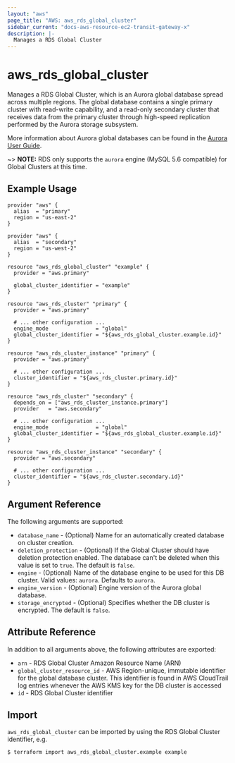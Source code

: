 ```yaml
---
layout: "aws"
page_title: "AWS: aws_rds_global_cluster"
sidebar_current: "docs-aws-resource-ec2-transit-gateway-x"
description: |-
  Manages a RDS Global Cluster
---
```


# aws_rds_global_cluster

Manages a RDS Global Cluster, which is an Aurora global database spread across multiple regions. The global database contains a single primary cluster with read-write capability, and a read-only secondary cluster that receives data from the primary cluster through high-speed replication performed by the Aurora storage subsystem.

More information about Aurora global databases can be found in the [Aurora User Guide](https://docs.aws.amazon.com/AmazonRDS/latest/AuroraUserGuide/aurora-global-database.html#aurora-global-database-creating).

~> **NOTE:** RDS only supports the `aurora` engine (MySQL 5.6 compatible) for Global Clusters at this time.

## Example Usage

```hcl
provider "aws" {
  alias  = "primary"
  region = "us-east-2"
}

provider "aws" {
  alias  = "secondary"
  region = "us-west-2"
}

resource "aws_rds_global_cluster" "example" {
  provider = "aws.primary"

  global_cluster_identifier = "example"
}

resource "aws_rds_cluster" "primary" {
  provider = "aws.primary"

  # ... other configuration ...
  engine_mode               = "global"
  global_cluster_identifier = "${aws_rds_global_cluster.example.id}"
}

resource "aws_rds_cluster_instance" "primary" {
  provider = "aws.primary"

  # ... other configuration ...
  cluster_identifier = "${aws_rds_cluster.primary.id}"
}

resource "aws_rds_cluster" "secondary" {
  depends_on = ["aws_rds_cluster_instance.primary"]
  provider   = "aws.secondary"

  # ... other configuration ...
  engine_mode               = "global"
  global_cluster_identifier = "${aws_rds_global_cluster.example.id}"
}

resource "aws_rds_cluster_instance" "secondary" {
  provider = "aws.secondary"

  # ... other configuration ...
  cluster_identifier = "${aws_rds_cluster.secondary.id}"
}
```

## Argument Reference

The following arguments are supported:

* `database_name` - (Optional) Name for an automatically created database on cluster creation.
* `deletion_protection` - (Optional) If the Global Cluster should have deletion protection enabled. The database can't be deleted when this value is set to `true`. The default is `false`.
* `engine` - (Optional) Name of the database engine to be used for this DB cluster. Valid values: `aurora`. Defaults to `aurora`.
* `engine_version` - (Optional) Engine version of the Aurora global database.
* `storage_encrypted` - (Optional) Specifies whether the DB cluster is encrypted. The default is `false`.

## Attribute Reference

In addition to all arguments above, the following attributes are exported:

* `arn` - RDS Global Cluster Amazon Resource Name (ARN)
* `global_cluster_resource_id` - AWS Region-unique, immutable identifier for the global database cluster. This identifier is found in AWS CloudTrail log entries whenever the AWS KMS key for the DB cluster is accessed
* `id` - RDS Global Cluster identifier

## Import

`aws_rds_global_cluster` can be imported by using the RDS Global Cluster identifier, e.g.

```
$ terraform import aws_rds_global_cluster.example example
```
